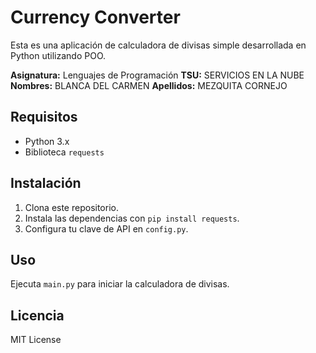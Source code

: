 # Currency Converter

Esta es una aplicación de calculadora de divisas simple desarrollada en Python utilizando POO.

**Asignatura:** Lenguajes de Programación
**TSU:** SERVICIOS EN LA NUBE
**Nombres:** BLANCA DEL CARMEN
**Apellidos:** MEZQUITA CORNEJO

## Requisitos

- Python 3.x
- Biblioteca `requests`

## Instalación

1. Clona este repositorio.
2. Instala las dependencias con `pip install requests`.
3. Configura tu clave de API en `config.py`.

## Uso

Ejecuta `main.py` para iniciar la calculadora de divisas.

## Licencia

MIT License